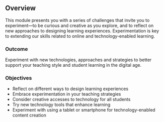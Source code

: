 ## Overview

This module presents you with a series of challenges that invite you to experiment—to be curious and creative as you explore, and to reflect on new approaches to designing learning experiences. Experimentation is key to extending our skills related to online and technology-enabled learning.

### Outcome

Experiment with new technologies, approaches and strategies to better support your teaching style and student learning in the digital age.

### Objectives

*   Reflect on different ways to design learning experiences
*   Embrace experimentation in your teaching strategies
*   Consider creative accesses to technology for all students
*   Try new technology tools that enhance learning
*   Experiment with using a tablet or smartphone for technology-enabled content creation
